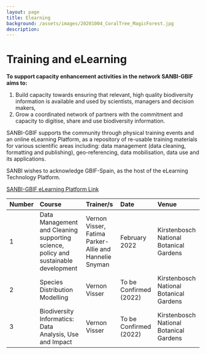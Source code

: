 ```yaml
---
layout: page
title: Elearning
background: /assets/images/20201004_CoralTree_MagicForest.jpg
description: 
---
```


# Training and eLearning

**To support capacity enhancement activities in the network SANBI-GBIF aims to:** 

1. Build capacity towards ensuring that relevant, high quality biodiversity information is
available and used by scientists, managers and decision makers,
2. Grow a coordinated network of partners with the commitment and capacity to
digitise, share and use biodiversity information.

SANBI-GBIF supports the community through physical training events and an online eLearning Platform, as a repository of re-usable training materials for various
scientific areas including: data management (data cleaning, formatting and publishing), geo-referencing, data mobilisation, data use and its applications.

SANBI wishes to acknowledge GBIF-Spain, as the host of the eLearning Technology Platform. 

[SANBI-GBIF eLearning Platform Link](https://elearning.gbif.es) 

| Number     | Course    | Trainer/s   |Date |Venue|
| :------------- | :---------- | :---------- |:----------|:----------|
|1|Data Management and Cleaning supporting science, policy and sustainable development|Vernon Visser, Fatima Parker-Allie and Hannelie Snyman|February 2022|Kirstenbosch National Botanical Gardens|
|2|Species Distribution Modelling|Vernon Visser|To be Confirmed (2022)|Kirstenbosch National Botanical Gardens|
|3|Biodiversity Informatics: Data Analysis, Use and Impact|Vernon Visser|To be Confirmed (2022)|Kirstenbosch National Botanical Gardens|

